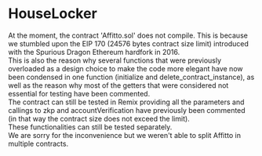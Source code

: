 # HouseLocker
At the moment, the contract 'Affitto.sol' does not compile. This is because we stumbled upon the EIP 170 (24576 bytes contract 
size limit) introduced with the Spurious Dragon Ethereum hardfork in 2016. <br> 
This is also the reason why several functions that were previously overloaded as a design choice to make the code more elegant have 
now been condensed in one function (initialize and delete_contract_instance), as well as the reason why most of the getters that were
considered not essential for testing have been commented. <br>
The contract can still be tested in Remix providing all the parameters and callings to zkp and accountVerification have previously been 
commented (in that way the contract size does not exceed the limit). <br>
These functionalities can still be tested separately. <br>
We are sorry for the inconvenience but we weren't able to split Affitto in multiple contracts.
